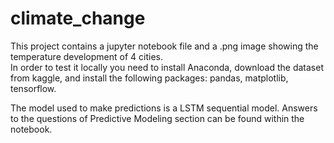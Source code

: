 # climate_change
This project contains a jupyter notebook file and a .png image showing the temperature development of 4 cities. <br>
In order to test it locally you need to install Anaconda, download the dataset from kaggle, and install the following packages: pandas, matplotlib, tensorflow.

The model used to make predictions is a LSTM sequential model.
Answers to the questions of Predictive Modeling section can be found within the notebook.
